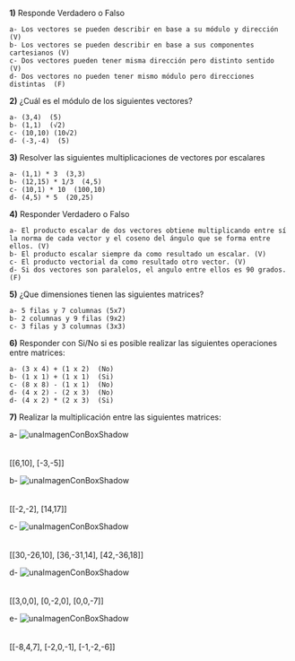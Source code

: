 
**1)** Responde Verdadero o Falso

    a- Los vectores se pueden describir en base a su módulo y dirección  (V)
    b- Los vectores se pueden describir en base a sus componentes cartesianos (V)
    c- Dos vectores pueden tener misma dirección pero distinto sentido  (V)
    d- Dos vectores no pueden tener mismo módulo pero direcciones distintas  (F)


**2)** ¿Cuál es el módulo de los siguientes vectores?

    a- (3,4)  (5)
    b- (1,1)  (√2)
    c- (10,10) (10√2)
    d- (-3,-4)  (5)

**3)** Resolver las siguientes multiplicaciones de vectores por escalares

    a- (1,1) * 3  (3,3)
    b- (12,15) * 1/3  (4,5)
    c- (10,1) * 10  (100,10)
    d- (4,5) * 5  (20,25)

**4)** Responder Verdadero o Falso

    a- El producto escalar de dos vectores obtiene multiplicando entre sí la norma de cada vector y el coseno del ángulo que se forma entre ellos. (V)
    b- El producto escalar siempre da como resultado un escalar. (V)
    c- El producto vectorial da como resultado otro vector. (V)
    d- Si dos vectores son paralelos, el angulo entre ellos es 90 grados. (F)

**5)** ¿Que dimensiones tienen las siguientes matrices?

    a- 5 filas y 7 columnas (5x7)
    b- 2 columnas y 9 filas (9x2)
    c- 3 filas y 3 columnas (3x3)

**6)** Responder con Si/No si es posible realizar las siguientes operaciones entre matrices:

    a- (3 x 4) + (1 x 2)  (No)
    b- (1 x 1) + (1 x 1)  (Si)
    c- (8 x 8) - (1 x 1)  (No)
    d- (4 x 2) - (2 x 3)  (No)
    d- (4 x 2) * (2 x 3)  (Si)

**7)** Realizar la multiplicación entre las siguientes matrices:

a-
![unaImagenConBoxShadow](../_src/assets/ejercicios/producto1.png)
<br>
<br>
<br>
[[6,10],
 [-3,-5]]

b-
![unaImagenConBoxShadow](../_src/assets/ejercicios/producto2.png)
<br>
<br>
<br>
[[-2,-2],
 [14,17]]

c-
![unaImagenConBoxShadow](../_src/assets/ejercicios/producto3.png)
<br>
<br>
<br>
[[30,-26,10],
 [36,-31,14],
 [42,-36,18]]

d-
![unaImagenConBoxShadow](../_src/assets/ejercicios/producto4.png)
<br>
<br>
<br>
[[3,0,0],
 [0,-2,0],
 [0,0,-7]]

e-
![unaImagenConBoxShadow](../_src/assets/ejercicios/producto5.png)
<br>
<br>
<br>
[[-8,4,7],
 [-2,0,-1],
 [-1,-2,-6]]